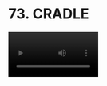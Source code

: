# 73. CRADLE 

<video src="./assets/202212092228_SD.mp4" width=180/>

![](./assets/73_CRADLE.PNG)


